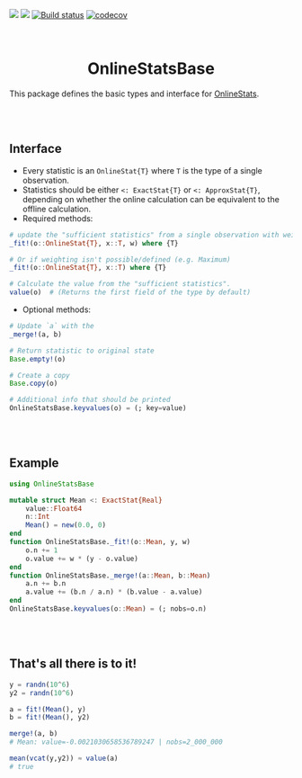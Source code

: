 [![](https://img.shields.io/badge/docs-stable-blue.svg)](https://joshday.github.io/OnlineStats.jl/stable) [![](https://img.shields.io/badge/docs-latest-blue.svg)](https://joshday.github.io/OnlineStats.jl/latest) [![Build status](https://github.com/joshday/OnlineStatsBase.jl/workflows/CI/badge.svg)](https://github.com/joshday/OnlineStatsBase.jl/actions?query=workflow%3ACI+branch%3Amaster) [![codecov](https://codecov.io/gh/joshday/OnlineStatsBase.jl/branch/master/graph/badge.svg)](https://codecov.io/gh/joshday/OnlineStatsBase.jl)

<br>

<h1 align="center">OnlineStatsBase</h1>

This package defines the basic types and interface for [OnlineStats](https://github.com/joshday/OnlineStats.jl).

<br><br>

## Interface

- Every statistic is an `OnlineStat{T}` where `T` is the type of a single observation.
- Statistics should be either `<: ExactStat{T}` or `<: ApproxStat{T}`, depending on whether the online calculation can be equivalent to the offline calculation.
- Required methods:

```julia
# update the "sufficient statistics" from a single observation with weight `w`.
_fit!(o::OnlineStat{T}, x::T, w) where {T}

# Or if weighting isn't possible/defined (e.g. Maximum)
_fit!(o::OnlineStat{T}, x::T) where {T}

# Calculate the value from the "sufficient statistics".
value(o)  # (Returns the first field of the type by default)
```

- Optional methods:

```julia
# Update `a` with the
_merge!(a, b)

# Return statistic to original state
Base.empty!(o)

# Create a copy
Base.copy(o)

# Additional info that should be printed
OnlineStatsBase.keyvalues(o) = (; key=value)
```

<br><br>

## Example

```julia
using OnlineStatsBase

mutable struct Mean <: ExactStat{Real}
    value::Float64
    n::Int
    Mean() = new(0.0, 0)
end
function OnlineStatsBase._fit!(o::Mean, y, w)
    o.n += 1
    o.value += w * (y - o.value)
end
function OnlineStatsBase._merge!(a::Mean, b::Mean)
    a.n += b.n
    a.value += (b.n / a.n) * (b.value - a.value)
end
OnlineStatsBase.keyvalues(o::Mean) = (; nobs=o.n)
```

<br><br>

## That's all there is to it!

```julia
y = randn(10^6)
y2 = randn(10^6)

a = fit!(Mean(), y)
b = fit!(Mean(), y2)

merge!(a, b)
# Mean: value=-0.0021030658536789247 | nobs=2_000_000

mean(vcat(y,y2)) ≈ value(a)
# true
```
